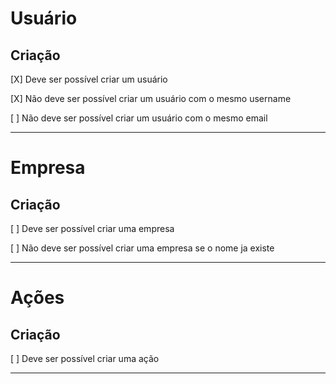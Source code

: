 # Usuário

## Criação

[X] Deve ser possível criar um usuário

[X] Não deve ser possível criar um usuário com o mesmo username

[ ] Não deve ser possível criar um usuário com o mesmo email

---

# Empresa

## Criação

[ ] Deve ser possível criar uma empresa

[ ] Não deve ser possível criar uma empresa se o nome ja existe

---

# Ações

## Criação

[ ] Deve ser possível criar uma ação

---